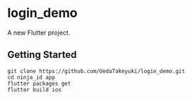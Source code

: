 # login_demo

A new Flutter project.

## Getting Started

```bash:
git clone https://github.com/UedaTakeyuki/login_demo.git
cd ninja_id app
flutter packages get
flutter build ios
```
